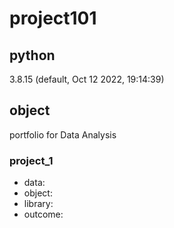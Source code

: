 # project101
## python
3.8.15 (default, Oct 12 2022, 19:14:39)
## object
portfolio for Data Analysis
### project_1
- data: 
- object: 
- library: 
- outcome: 

